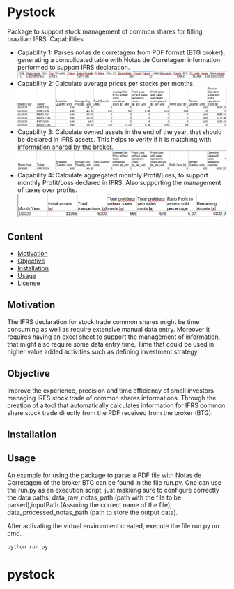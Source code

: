 # Pystock
Package to support stock management of common shares for filling brazilian IFRS.
Capabilities
- Capability 1: Parses notas de corretagem from PDF format (BTG broker), generating a consolidated table with Notas de Corretagem information performed to support IFRS declaration.
![Table Negocios Realizados parsed from PDF format.](https://github.com/DTKx/pystock/blob/main/images/negocios_realizados.PNG)
- Capability 2: Calculate average prices per stocks per months.
![Table Net Per Stock generated from previous table.](https://github.com/DTKx/pystock/blob/main/images/net_per_stock.PNG)
- Capability 3: Calculate owned assets in the end of the year, that should be declared in IFRS assets. This helps to verify if it is matching with information shared by the broker.
![Table Net Per Stock Year Balance, showing the remaining assets in end of year.](https://github.com/DTKx/pystock/blob/main/images/net_per_stock_year_balance.PNG)
- Capability 4: Calculate aggregated monthly Profit/Loss, to support monthly Profit/Loss declared in IFRS. Also supporting the management of taxes over profits.
![Table Monthly Profit Loss, presenting aggregated monthly profit/loss.](https://github.com/DTKx/pystock/blob/main/images/monthly_loss.PNG)


## Content
- [Motivation](#motivation)
- [Objective](#objective)
- [Installation](#installation)
- [Usage](#usage)
- [License](#licence)

## Motivation
The IFRS declaration for stock trade common shares might be time consuming as well as require extensive manual data entry.
Moreover it requires having an excel sheet to support the management of information, that might also require some data entry time.
Time that could be used in higher value added activities such as defining investment strategy.

## Objective
Improve the experience, precision and time efficiency of small investors managing IRFS stock trade of common shares informations.
Through the creation of a tool that automatically calculates information for IFRS common share stock trade directly from the PDF received from the broker (BTG).

## Installation
<!--

### Python
Please install [Python](https://www.python.org/downloads/).

### Creating the virtual environment
One may install the necessary packages in a simplified manner using pip or conda.

Using pip on cmd:
```
pip install -r environment.yml
```
#### Anaconda (Optional)
Please install the python package manager [Anaconda](https://www.anaconda.com/products/individual).

Using Conda terminal:
```
conda env create -f environment.yml
```

-->


## Usage

An example for using the package to parse a PDF file with Notas de Corretagem of the broker BTG can be found in the file run.py.
One can use the run.py as an execution script, just makking sure to configure correctly the data paths: data_raw_notas_path (path with the file to be parsed),inputPath (Assuring the correct name of the file), data_processed_notas_path (path to store the output data). 

After activating the virtual environment created, execute the file run.py on cmd.
```
python run.py
```

<!--
## License
-->
# pystock

